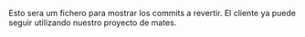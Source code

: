 Esto sera um fichero para mostrar los commits a revertir.
El cliente ya puede seguir utilizando nuestro proyecto de mates.


